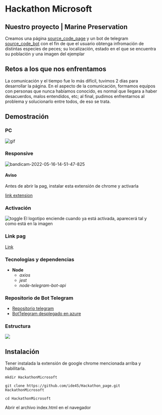 # Hackathon Microsoft

## Nuestro proyecto | Marine Preservation
Creamos una página [source_code_page](https://github.com/ide45/Hackathon_code) y un bot de telegram [source_code_bot](https://github.com/LuisAngelFnz/BotTelegramMarinePreservation) con el fin de que el usuario obtenga infromación de distintas especies de peces; su localización, estado en el que se encuentra su población y una imagen del ejemplar

## Retos a los que nos enfrentamos
La comunicación y el tiempo fue lo más difícil, tuvimos 2 días para desarrollar la página. En el aspecto de la comunicación, formamos equipos con personas que nunca habíamos conocido, es normal que llegara a haber desacuerdos, malos entendidos, etc; al final, pudimos enfrentarnos al problema y solucionarlo entre todos, de eso se trata. 

## Demostración

### PC
![gif](https://github.com/ide45/ide45_public/blob/main/ezgif.com-gif-maker.gif)
### Responsive
![bandicam-2022-05-16-14-51-47-825](https://user-images.githubusercontent.com/91546625/168673178-15bdb3d4-2a03-4b8b-8598-b128c6a0d920.gif)

#### Aviso
Antes de abrir la pag, instalar esta extensión de chrome y activarla

[link extension](https://chrome.google.com/webstore/detail/allow-cors-access-control/lhobafahddgcelffkeicbaginigeejlf)

### Activación
![toggle](https://user-images.githubusercontent.com/91546625/168416774-c367885a-6f7e-4572-b6f1-66cd278fb181.png)
El logotipo enciende cuando ya está activada, aparecerá tal y como está en la imagen

### Link pag
[Link](https://ide45.github.io/mockup_noC/#/)

### Tecnologías y dependencias
- **Node**
    - *axios*
    - *jest*
    - *node-telegram-bot-api*
 
 ### Repositorio de Bot Telegram
 - [Repositorio telegram](https://github.com/LuisAngelFnz/BotTelegramMarinePreservation)
 - [BotTelegram desplegado en azure](t.me/MarinePreservationBot)
 
 ### Estructura
 
 [![](https://mermaid.ink/img/pako:eNp1kMGKAjEMhl-l5KSgLzAHYcbuYQ8LAwp7mHqINmrRaWfbzMKivrsRO64HDTmEL3_-kJxgEyxBAbuI3V4ttfFKomxGGhnXmGi8uqNq9IXReaojJYq_yC54Vdaf43t73nzTWnW4o6zXTRV4SUcS51ZYNlbT6UydlWSVff9JOagGJqu64BNJOc9rHp2fnhK_8HmaycfotzMwgZZii87KB043ZoD31JKBQkqL8WDA-Ivo-s4i04d1HCIUWzwmmgD2HBZ_fgMFx54GkXZ4uzmrLlf09mus)](https://mermaid.live/edit#pako:eNp1kMGKAjEMhl-l5KSgLzAHYcbuYQ8LAwp7mHqINmrRaWfbzMKivrsRO64HDTmEL3_-kJxgEyxBAbuI3V4ttfFKomxGGhnXmGi8uqNq9IXReaojJYq_yC54Vdaf43t73nzTWnW4o6zXTRV4SUcS51ZYNlbT6UydlWSVff9JOagGJqu64BNJOc9rHp2fnhK_8HmaycfotzMwgZZii87KB043ZoD31JKBQkqL8WDA-Ivo-s4i04d1HCIUWzwmmgD2HBZ_fgMFx54GkXZ4uzmrLlf09mus)
 
 ## Instalación
 Tener instalada la extensión de google chrome mencionada arriba y habilitarla.

 ```
mkdir HackathonMicrosoft
 
git clone https://github.com/ide45/Hackathon_page.git HackathonMicrosoft

cd HackathonMicrosoft

 ```
 Abrir el archivo index.html en el navegador
